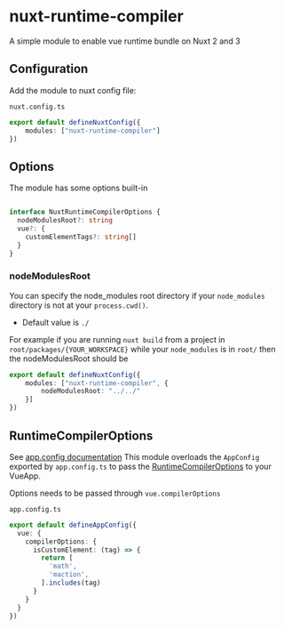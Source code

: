 # nuxt-runtime-compiler

A simple module to enable vue runtime bundle on Nuxt 2 and 3

## Configuration

Add the module to nuxt config file:

`nuxt.config.ts`
```ts
export default defineNuxtConfig({
    modules: ["nuxt-runtime-compiler"]
})
```

## Options 

The module has some options built-in

```ts

interface NuxtRuntimeCompilerOptions {
  nodeModulesRoot?: string
  vue?: {
    customElementTags?: string[]
  }
}

```
### nodeModulesRoot

You can specify the node_modules root directory if your `node_modules` directory is not at your `process.cwd()`.

- Default value is `./`

For example if you are running `nuxt build` from a project in `root/packages/{YOUR_WORKSPACE}` while your `node_modules` is in `root/`
then the nodeModulesRoot should be 
```ts
export default defineNuxtConfig({
    modules: ["nuxt-runtime-compiler", {
        nodeModulesRoot: "../../"
    }]
})
```

## RuntimeCompilerOptions
See [app.config documentation](https://nuxt.com/docs/examples/app/app-config)
This module overloads the `AppConfig` exported by `app.config.ts` to pass the [RuntimeCompilerOptions](https://github.com/vuejs/core/blob/dbe7109c8f6417770129dc92313f05feac0c0edb/packages/runtime-core/src/componentOptions.ts#L213-L218) to your VueApp.

Options needs to be passed through `vue.compilerOptions`

`app.config.ts`

```ts
export default defineAppConfig({
  vue: {
    compilerOptions: {
      isCustomElement: (tag) => {
        return [
          'math',
          'maction',
        ].includes(tag)
      }
    }
  }
})
```